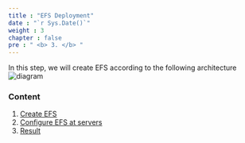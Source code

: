 ```yaml
---
title : "EFS Deployment"
date : "`r Sys.Date()`"
weight : 3
chapter : false
pre : " <b> 3. </b> "
---
```


In this step, we will create EFS according to the following architecture
![diagram](/images/1.introduce/diagram1.png)
### Content

 1. [Create EFS](3-Efs/3.1-createefs)
 2. [Configure EFS at servers](3-Efs/3.2-efsconf)
 3. [Result](3-Efs/3.3-result)
